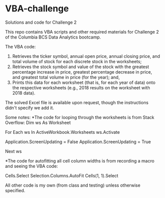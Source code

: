 # VBA-challenge
Solutions and code for Challenge 2

This repo contains VBA scripts and other required materials for Challenge 2 of the Columbia BCS Data Analytics bootcamp.

The VBA code:
1) Retrieves the ticker symbol, annual open price, annual closing price, and total volume of stock for each discrete stock in the worksheets; 
2) Retrieves the stock symbol and value of the stock with the greatest percentage increase in price, greatest percentage decrease in price, and greatest total volume in price (for the year); and,
3) Prints this data for each worksheet (that is, for each year of data) onto the respective worksheets (e.g., 2018 results on the worksheet with 2018 data).  

The solved Excel file is available upon request, though the instructions didn't specify we add it.

Some notes:
*The code for looping through the worksheets is from Stack Overflow:
  Dim ws As Worksheet

  For Each ws In ActiveWorkbook.Worksheets
    ws.Activate
    
  Application.ScreenUpdating = False
  Application.ScreenUpdating = True

  Next ws

*The code for autofitting all cell column widths is from recording a macro and seeing the VBA code:

  Cells.Select
  Selection.Columns.AutoFit
  Cells(1, 1).Select

All other code is my own (from class and testing) unless otherwise specified.
